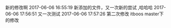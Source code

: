 新的修改啊
2017-06-06 16:55:19
新添加的文件，又一次新的尝试 ,哈哈哈
2017-06-06 17:56:51 又一次测试
2017-06-06 17:57:26 第二次修改
itboos
master下的修改